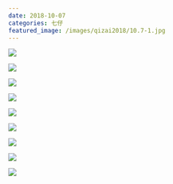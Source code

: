 ```yaml
---
date: 2018-10-07
categories: 七仔
featured_image: /images/qizai2018/10.7-1.jpg
---
```


![](/images/qizai2018/10.7-1.jpg)

![](/images/qizai2018/10.7-2.jpg)

![](/images/qizai2018/10.7-3.jpg)

![](/images/qizai2018/10.7-4.jpg)

![](/images/qizai2018/10.7-5.jpg)

![](/images/qizai2018/10.7-6.jpg)

![](/images/qizai2018/10.7-7.jpg)

![](/images/qizai2018/10.7-8.jpg)

![](/images/qizai2018/10.7-9.jpg)
